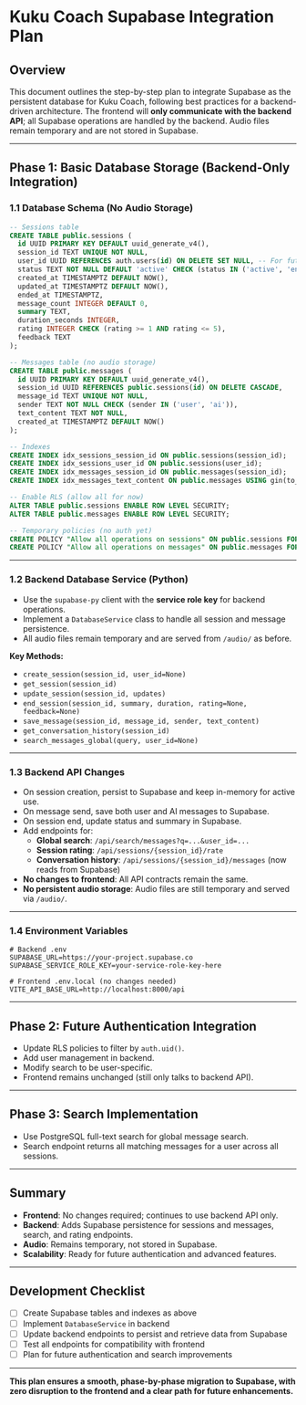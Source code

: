 # Kuku Coach Supabase Integration Plan

## Overview

This document outlines the step-by-step plan to integrate Supabase as the persistent database for Kuku Coach, following best practices for a backend-driven architecture. The frontend will **only communicate with the backend API**; all Supabase operations are handled by the backend. Audio files remain temporary and are not stored in Supabase.

---

## Phase 1: Basic Database Storage (Backend-Only Integration)

### 1.1 Database Schema (No Audio Storage)

```sql
-- Sessions table
CREATE TABLE public.sessions (
  id UUID PRIMARY KEY DEFAULT uuid_generate_v4(),
  session_id TEXT UNIQUE NOT NULL,
  user_id UUID REFERENCES auth.users(id) ON DELETE SET NULL, -- For future auth
  status TEXT NOT NULL DEFAULT 'active' CHECK (status IN ('active', 'ended')),
  created_at TIMESTAMPTZ DEFAULT NOW(),
  updated_at TIMESTAMPTZ DEFAULT NOW(),
  ended_at TIMESTAMPTZ,
  message_count INTEGER DEFAULT 0,
  summary TEXT,
  duration_seconds INTEGER,
  rating INTEGER CHECK (rating >= 1 AND rating <= 5),
  feedback TEXT
);

-- Messages table (no audio storage)
CREATE TABLE public.messages (
  id UUID PRIMARY KEY DEFAULT uuid_generate_v4(),
  session_id UUID REFERENCES public.sessions(id) ON DELETE CASCADE,
  message_id TEXT UNIQUE NOT NULL,
  sender TEXT NOT NULL CHECK (sender IN ('user', 'ai')),
  text_content TEXT NOT NULL,
  created_at TIMESTAMPTZ DEFAULT NOW()
);

-- Indexes
CREATE INDEX idx_sessions_session_id ON public.sessions(session_id);
CREATE INDEX idx_sessions_user_id ON public.sessions(user_id);
CREATE INDEX idx_messages_session_id ON public.messages(session_id);
CREATE INDEX idx_messages_text_content ON public.messages USING gin(to_tsvector('english', text_content));

-- Enable RLS (allow all for now)
ALTER TABLE public.sessions ENABLE ROW LEVEL SECURITY;
ALTER TABLE public.messages ENABLE ROW LEVEL SECURITY;

-- Temporary policies (no auth yet)
CREATE POLICY "Allow all operations on sessions" ON public.sessions FOR ALL USING (true) WITH CHECK (true);
CREATE POLICY "Allow all operations on messages" ON public.messages FOR ALL USING (true) WITH CHECK (true);
```

---

### 1.2 Backend Database Service (Python)

- Use the `supabase-py` client with the **service role key** for backend operations.
- Implement a `DatabaseService` class to handle all session and message persistence.
- All audio files remain temporary and are served from `/audio/` as before.

**Key Methods:**
- `create_session(session_id, user_id=None)`
- `get_session(session_id)`
- `update_session(session_id, updates)`
- `end_session(session_id, summary, duration, rating=None, feedback=None)`
- `save_message(session_id, message_id, sender, text_content)`
- `get_conversation_history(session_id)`
- `search_messages_global(query, user_id=None)`

---

### 1.3 Backend API Changes

- On session creation, persist to Supabase and keep in-memory for active use.
- On message send, save both user and AI messages to Supabase.
- On session end, update status and summary in Supabase.
- Add endpoints for:
  - **Global search**: `/api/search/messages?q=...&user_id=...`
  - **Session rating**: `/api/sessions/{session_id}/rate`
  - **Conversation history**: `/api/sessions/{session_id}/messages` (now reads from Supabase)
- **No changes to frontend**: All API contracts remain the same.
- **No persistent audio storage**: Audio files are still temporary and served via `/audio/`.

---

### 1.4 Environment Variables

```env
# Backend .env
SUPABASE_URL=https://your-project.supabase.co
SUPABASE_SERVICE_ROLE_KEY=your-service-role-key-here

# Frontend .env.local (no changes needed)
VITE_API_BASE_URL=http://localhost:8000/api
```

---

## Phase 2: Future Authentication Integration

- Update RLS policies to filter by `auth.uid()`.
- Add user management in backend.
- Modify search to be user-specific.
- Frontend remains unchanged (still only talks to backend API).

---

## Phase 3: Search Implementation

- Use PostgreSQL full-text search for global message search.
- Search endpoint returns all matching messages for a user across all sessions.

---

## Summary

- **Frontend**: No changes required; continues to use backend API only.
- **Backend**: Adds Supabase persistence for sessions and messages, search, and rating endpoints.
- **Audio**: Remains temporary, not stored in Supabase.
- **Scalability**: Ready for future authentication and advanced features.

---

## Development Checklist

- [ ] Create Supabase tables and indexes as above
- [ ] Implement `DatabaseService` in backend
- [ ] Update backend endpoints to persist and retrieve data from Supabase
- [ ] Test all endpoints for compatibility with frontend
- [ ] Plan for future authentication and search improvements

---

**This plan ensures a smooth, phase-by-phase migration to Supabase, with zero disruption to the frontend and a clear path for future enhancements.** 